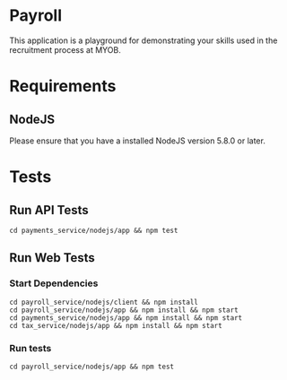 # Payroll

This application is a playground for demonstrating your skills used in the recruitment process at MYOB.

# Requirements

## NodeJS

Please ensure that you have a installed NodeJS version 5.8.0 or later.

# Tests

## Run API Tests
```
cd payments_service/nodejs/app && npm test
```

## Run Web Tests

### Start Dependencies
```
cd payroll_service/nodejs/client && npm install
cd payroll_service/nodejs/app && npm install && npm start
cd payments_service/nodejs/app && npm install && npm start
cd tax_service/nodejs/app && npm install && npm start
```

### Run tests
```
cd payroll_service/nodejs/app && npm test
```
